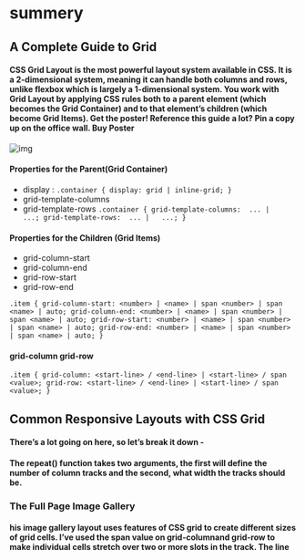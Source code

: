 # summery
## A Complete Guide to Grid
#### CSS Grid Layout is the most powerful layout system available in CSS. It is a 2-dimensional system, meaning it can handle both columns and rows, unlike flexbox which is largely a 1-dimensional system. You work with Grid Layout by applying CSS rules both to a parent element (which becomes the Grid Container) and to that element’s children (which become Grid Items). Get the poster! Reference this guide a lot? Pin a copy up on the office wall. Buy Poster
![img](https://i2.wp.com/codehints.in/wp-content/uploads/2018/02/responsive-grid-css.jpg?fit=1710%2C898)
#### Properties for the Parent(Grid Container)
- display  : `.container {
  display: grid | inline-grid;
} `
- grid-template-columns
- grid-template-rows
` .container {
  grid-template-columns:  ... |   ...;
  grid-template-rows:  ... |   ...;
} `
#### Properties for the Children (Grid Items)
 - grid-column-start
- grid-column-end
- grid-row-start
- grid-row-end

`.item {
  grid-column-start: <number> | <name> | span <number> | span <name> | auto;
  grid-column-end: <number> | <name> | span <number> | span <name> | auto;
  grid-row-start: <number> | <name> | span <number> | span <name> | auto;
  grid-row-end: <number> | <name> | span <number> | span <name> | auto;
} `


#### grid-column grid-row
` .item {
  grid-column: <start-line> / <end-line> | <start-line> / span <value>;
  grid-row: <start-line> / <end-line> | <start-line> / span <value>;
} `

## Common Responsive Layouts with CSS Grid

#### There’s a lot going on here, so let’s break it down -
#### The repeat() function takes two arguments, the first will define the number of column tracks and the second, what width the tracks should be.

### The Full Page Image Gallery
#### his image gallery layout uses features of CSS grid to create different sizes of grid cells. I’ve used the span value on grid-columnand grid-row to make individual cells stretch over two or more slots in the track. The line


